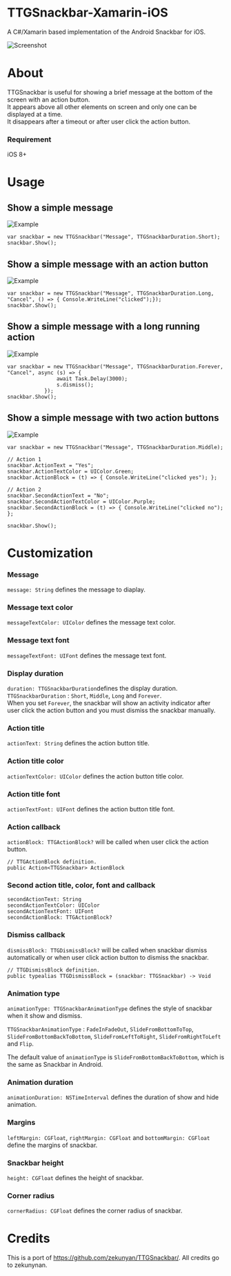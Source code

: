 # TTGSnackbar-Xamarin-iOS
A C#/Xamarin based implementation of the Android Snackbar for iOS.

![Screenshot](http://7nj2iz.com1.z0.glb.clouddn.com/TTGSnackbar_8.gif)
# About
TTGSnackbar is useful for showing a brief message at the bottom of the screen with an action button.  
It appears above all other elements on screen and only one can be displayed at a time.  
It disappears after a timeout or after user click the action button.

### Requirement
iOS 8+

# Usage
## Show a simple message
![Example](http://7nj2iz.com1.z0.glb.clouddn.com/TTGSnackbar_2.png)
```
var snackbar = new TTGSnackbar("Message", TTGSnackbarDuration.Short);
snackbar.Show();
```
## Show a simple message with an action button
![Example](http://7nj2iz.com1.z0.glb.clouddn.com/TTGSnackbar_3.png)
```
var snackbar = new TTGSnackbar("Message", TTGSnackbarDuration.Long, "Cancel", () => { Console.WriteLine("clicked");});   
snackbar.Show();
```

## Show a simple message with a long running action
![Example](http://7nj2iz.com1.z0.glb.clouddn.com/TTGSnackbar_5.png)
```
var snackbar = new TTGSnackbar("Message", TTGSnackbarDuration.Forever, "Cancel", async (s) => {
				await Task.Delay(3000);
				s.dismiss();
			});
snackbar.Show();
```

## Show a simple message with two action buttons
![Example](http://7nj2iz.com1.z0.glb.clouddn.com/TTGSnackbar_9.png)
```
var snackbar = new TTGSnackbar("Message", TTGSnackbarDuration.Middle);

// Action 1
snackbar.ActionText = "Yes";
snackbar.ActionTextColor = UIColor.Green;
snackbar.ActionBlock = (t) => { Console.WriteLine("clicked yes"); };

// Action 2
snackbar.SecondActionText = "No";
snackbar.SecondActionTextColor = UIColor.Purple;
snackbar.SecondActionBlock = (t) => { Console.WriteLine("clicked no"); };

snackbar.Show();
```

# Customization
### Message
`message: String` defines the message to diaplay.

### Message text color
`messageTextColor: UIColor` defines the message text color.

### Message text font
`messageTextFont: UIFont` defines the message text font.

### Display duration
`duration: TTGSnackbarDuration`defines the display duration.  
`TTGSnackbarDuration` : `Short`, `Middle`, `Long` and `Forever`.  
When you set `Forever`, the snackbar will show an activity indicator after user click the action button and you must dismiss the snackbar manually.

### Action title
`actionText: String` defines the action button title.

### Action title color
`actionTextColor: UIColor` defines the action button title color.

### Action title font
`actionTextFont: UIFont` defines the action button title font.

### Action callback
`actionBlock: TTGActionBlock?` will be called when user click the action button.
```
// TTGActionBlock definition.
public Action<TTGSnackbar> ActionBlock
```

### Second action title, color, font and callback
```
secondActionText: String  
secondActionTextColor: UIColor  
secondActionTextFont: UIFont  
secondActionBlock: TTGActionBlock?
```

### Dismiss callback
`dismissBlock: TTGDismissBlock?` will be called when snackbar  dismiss automatically or when user click action button to dismiss the snackbar.
```
// TTGDismissBlock definition.
public typealias TTGDismissBlock = (snackbar: TTGSnackbar) -> Void
```

### Animation type
`animationType: TTGSnackbarAnimationType` defines the style of snackbar when it show and dismiss.  

`TTGSnackbarAnimationType` : `FadeInFadeOut`, `SlideFromBottomToTop`, `SlideFromBottomBackToBottom`, `SlideFromLeftToRight`,  `SlideFromRightToLeft` and `Flip`.

The default value of `animationType` is `SlideFromBottomBackToBottom`, which is the same as Snackbar in Android.

### Animation duration
`animationDuration: NSTimeInterval` defines the duration of show and hide animation.

### Margins
`leftMargin: CGFloat`, `rightMargin: CGFloat` and `bottomMargin: CGFloat` define the margins of snackbar.

### Snackbar height
`height: CGFloat` defines the height of snackbar.

### Corner radius
`cornerRadius: CGFloat` defines the corner radius of snackbar.


# Credits

This is a port of https://github.com/zekunyan/TTGSnackbar/. All credits go to zekunynan.
